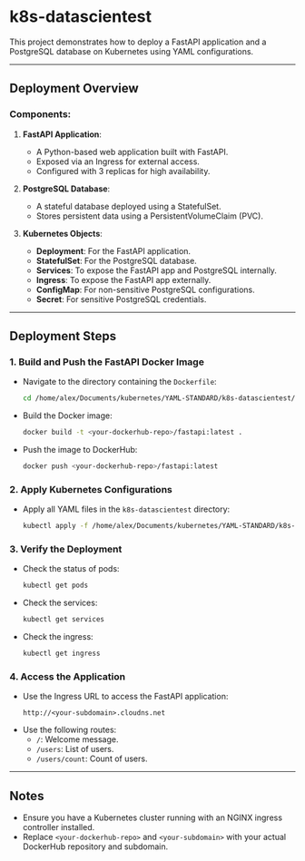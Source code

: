 # k8s-datascientest

This project demonstrates how to deploy a FastAPI application and a PostgreSQL database on Kubernetes using YAML configurations.

---

## Deployment Overview

### Components:
1. **FastAPI Application**:
   - A Python-based web application built with FastAPI.
   - Exposed via an Ingress for external access.
   - Configured with 3 replicas for high availability.

2. **PostgreSQL Database**:
   - A stateful database deployed using a StatefulSet.
   - Stores persistent data using a PersistentVolumeClaim (PVC).

3. **Kubernetes Objects**:
   - **Deployment**: For the FastAPI application.
   - **StatefulSet**: For the PostgreSQL database.
   - **Services**: To expose the FastAPI app and PostgreSQL internally.
   - **Ingress**: To expose the FastAPI app externally.
   - **ConfigMap**: For non-sensitive PostgreSQL configurations.
   - **Secret**: For sensitive PostgreSQL credentials.

---

## Deployment Steps

### 1. **Build and Push the FastAPI Docker Image**
- Navigate to the directory containing the `Dockerfile`:
  ```bash
  cd /home/alex/Documents/kubernetes/YAML-STANDARD/k8s-datascientest/
  ```
- Build the Docker image:
  ```bash
  docker build -t <your-dockerhub-repo>/fastapi:latest .
  ```
- Push the image to DockerHub:
  ```bash
  docker push <your-dockerhub-repo>/fastapi:latest
  ```

### 2. **Apply Kubernetes Configurations**
- Apply all YAML files in the `k8s-datascientest` directory:
  ```bash
  kubectl apply -f /home/alex/Documents/kubernetes/YAML-STANDARD/k8s-datascientest/
  ```

### 3. **Verify the Deployment**
- Check the status of pods:
  ```bash
  kubectl get pods
  ```
- Check the services:
  ```bash
  kubectl get services
  ```
- Check the ingress:
  ```bash
  kubectl get ingress
  ```

### 4. **Access the Application**
- Use the Ingress URL to access the FastAPI application:
  ```
  http://<your-subdomain>.cloudns.net
  ```
- Use the following routes:
  - `/`: Welcome message.
  - `/users`: List of users.
  - `/users/count`: Count of users.

---

## Notes
- Ensure you have a Kubernetes cluster running with an NGINX ingress controller installed.
- Replace `<your-dockerhub-repo>` and `<your-subdomain>` with your actual DockerHub repository and subdomain.
